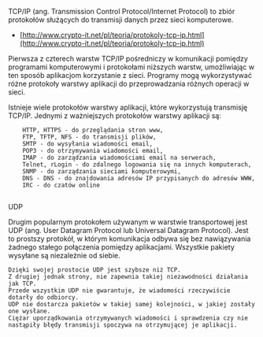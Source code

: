 TCP/IP (ang. Transmission Control Protocol/Internet Protocol) to zbiór protokołów służących do transmisji danych przez sieci komputerowe.

* [http://www.crypto-it.net/pl/teoria/protokoly-tcp-ip.html](http://www.crypto-it.net/pl/teoria/protokoly-tcp-ip.html)

Pierwsza z czterech warstw TCP/IP pośredniczy w komunikacji pomiędzy programami komputerowymi i protokołami niższych warstw, umożliwiając w ten sposób aplikacjom korzystanie z sieci. Programy mogą wykorzystywać różne protokoły warstwy aplikacji do przeprowadzania różnych operacji w sieci.

Istnieje wiele protokołów warstwy aplikacji, które wykorzystują transmisję TCP/IP. Jednymi z ważniejszych protokołów warstwy aplikacji są:

```
    HTTP, HTTPS - do przeglądania stron www,
    FTP, TFTP, NFS - do transmisji plików,
    SMTP - do wysyłania wiadomości email,
    POP3 - do otrzymywania wiadomości email,
    IMAP - do zarządzania wiadomościami email na serwerach,
    Telnet, rLogin - do zdalnego logowania się na innych komputerach,
    SNMP - do zarządzania sieciami komputerowymi,
    DNS - DNS - do znajdowania adresów IP przypisanych do adresów WWW,
    IRC - do czatów online
    
 ```

UDP

Drugim popularnym protokołem używanym w warstwie transportowej jest UDP (ang. User Datagram Protocol lub Universal Datagram Protocol). Jest to prostszy protokół, w którym komunikacja odbywa się bez nawiązywania żadnego stałego połączenia pomiędzy aplikacjami. Wszystkie pakiety wysyłane są niezależnie od siebie.
```
Dzięki swojej prostocie UDP jest szybsze niż TCP. 
Z drugiej jednak strony, nie zapewnia takiej niezawodności działania jak TCP. 
Przede wszystkim UDP nie gwarantuje, że wiadomości rzeczywiście dotarły do odbiorcy. 
UDP nie dostarcza pakietów w takiej samej kolejności, w jakiej zostały one wysłane. 
Ciężar uporządkowania otrzymywanych wiadomości i sprawdzenia czy nie nastąpiły błędy transmisji spoczywa na otrzymującej je aplikacji.
```
